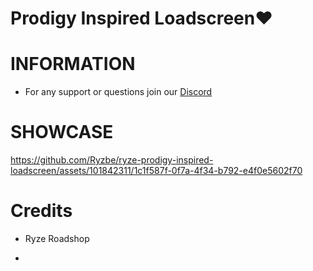 # Prodigy Inspired Loadscreen❤️

# INFORMATION
- For any support or questions join our [Discord](https://discord.gg/HKu3xVA7m3)

# SHOWCASE
https://github.com/Ryzbe/ryze-prodigy-inspired-loadscreen/assets/101842311/1c1f587f-0f7a-4f34-b792-e4f0e5602f70


# Credits
- Ryze Roadshop

- 

